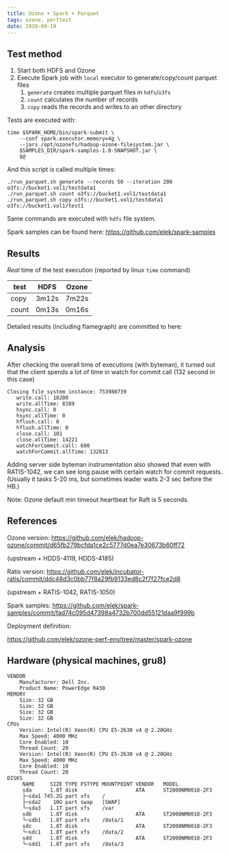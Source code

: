 ```yaml
---
title: Ozone + Spark + Parquet
tags: ozone, perftest
date: 2020-09-10
---
```


## Test method

 1. Start both HDFS and Ozone
 2. Execute Spark job with `local` executor to generate/copy/count parquet files
    1. `generate` creates multiple parquet files in `hdfs`/`o3fs`
    2. `count` calculates the number of records
    3. `copy` reads the records and writes to an other directory

Tests are executed with:
 
```shell
time $SPARK_HOME/bin/spark-submit \
    --conf spark.executor.memory=4g \
    --jars /opt/ozonefs/hadoop-ozone-filesystem.jar \
    $SAMPLES_DIR/spark-samples-1.0-SNAPSHOT.jar \
    $@
```

And this script is called multiple times:

```shell
./run_parquet.sh generate --records 50 --iteration 200 o3fs://bucket1.vol1/testdata1
./run_parquet.sh count o3fs://bucket1.vol1/testdata1
./run_parquet.sh copy o3fs://bucket1.vol1/testdata1 o3fs://bucket1.vol1/test1
```

Same commands are executed with `hdfs` file system.

Spark samples can be found here: https://github.com/elek/spark-samples

## Results

*Real* time of the test execution (reported by linux `time` command) 

| test | HDFS | Ozone |
|--|--|--|
| copy | 3m12s | 7m22s | 
| count | 0m13s | 0m16s | 

Detailed results (including flamegraph) are committed to here: 

## Analysis

After checking the overall time of executions (with byteman), it turned out that the client spends a lot of time in watch for commit call (132 second in this case)

```
Closing file system instance: 753980739
   write.call: 18200
   write.allTime: 8389
   hsync.call: 0
   hsync.allTime: 0
   hflush.call: 0
   hflush.allTime: 0
   close.call: 101
   close.allTime: 14221
   watchForCommit.call: 600
   watchForCommit.allTime: 132813
```

Adding server side byteman instrumentation also showed that even with RATIS-1042, we can see long pause with certain watch for commit requests. (Usually it tasks 5-20 ms, but sometimes leader waits 2-3 sec before the HB.)

Note: Ozone default min timeout heartbeat for Raft is 5 seconds.

## References
 
Ozone version: https://github.com/elek/hadoop-ozone/commit/d65fb279bcfda1ce2c5777d0ea7e30673b60ff72

(upstream + HDDS-4119, HDDS-4185)

Ratis version: https://github.com/elek/incubator-ratis/commit/ddc48d3c0bb77f8a29fb9133ed8c2f7f27fce2d8

(upstream + RATIS-1042, RATIS-1050)

Spark samples: https://github.com/elek/spark-samples/commit/fad74c095d47398a4732b700dd55121daa9f999b

Deployment definition:

https://github.com/elek/ozone-perf-env/tree/master/spark-ozone 

## Hardware (physical machines, gru8)

```shell
VENDOR
	Manufacturer: Dell Inc.
	Product Name: PowerEdge R430
MEMORY
	Size: 32 GB
	Size: 32 GB
	Size: 32 GB
	Size: 32 GB
CPUs
	Version: Intel(R) Xeon(R) CPU E5-2630 v4 @ 2.20GHz
	Max Speed: 4000 MHz
	Core Enabled: 10
	Thread Count: 20
	Version: Intel(R) Xeon(R) CPU E5-2630 v4 @ 2.20GHz
	Max Speed: 4000 MHz
	Core Enabled: 10
	Thread Count: 20
DISKS
     NAME     SIZE TYPE FSTYPE MOUNTPOINT VENDOR   MODEL
     sda      1.8T disk                   ATA      ST2000NM0018-2F3
     ├─sda1 745.2G part xfs    /
     ├─sda2    10G part swap   [SWAP]
     └─sda3   1.1T part xfs    /var
     sdb      1.8T disk                   ATA      ST2000NM0018-2F3
     └─sdb1   1.8T part xfs    /data/1
     sdc      1.8T disk                   ATA      ST2000NM0018-2F3
     └─sdc1   1.8T part xfs    /data/2
     sdd      1.8T disk                   ATA      ST2000NM0018-2F3
     └─sdd1   1.8T part xfs    /data/3
```